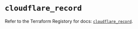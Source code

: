 # `cloudflare_record`

Refer to the Terraform Registory for docs: [`cloudflare_record`](https://registry.terraform.io/providers/cloudflare/cloudflare/4.9.0/docs/resources/record).
